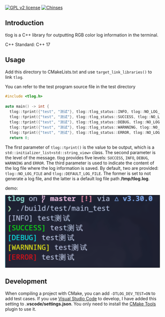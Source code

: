 [![GPL v2 license](https://img.shields.io/badge/license-GPL_2-blue.svg)](https://raw.githubusercontent.com/suoyuan666/tlog/master/LICENSE)
[![Chinses](https://wangchujiang.com/sb/lang/chinese.svg)](README_ZH_CN.md)

## Introduction

tlog is a C++ library for outputting RGB color log information in the terminal.

C++ Standard: C++ 17

## Usage

Add this directory to CMakeLists.txt and use `target_link_libraries()` to link `tlog`.

You can refer to the test program source file in the test directory

```cpp
#include <tlog.h>

auto main() -> int {
  tlog::tprint({"test", "测试"}, tlog::tlog_status::INFO, tlog::NO_LOG_FILE);
  tlog::tprint({"test", "测试"}, tlog::tlog_status::SUCCESS, tlog::NO_LOG_FILE);
  tlog::tprint({"test", "测试"}, tlog::tlog_status::DEBUG, tlog::NO_LOG_FILE);
  tlog::tprint({"test", "测试"}, tlog::tlog_status::WARNNING, tlog::NO_LOG_FILE);
  tlog::tprint({"test", "测试"}, tlog::tlog_status::ERROR, tlog::NO_LOG_FILE);
  return 0;

```

The first parameter of `tlog::tprint()` is the value to be output, which is a `std::initializer_list<std::string_view>` class. The second parameter is the level of the message. tlog provides five levels: `SUCCESS`, `INFO`, `DEBUG`, `WARNNING` and `ERROR`. The third parameter is used to indicate the content of the log file where the log information is saved. By default, two are provided: `tlog::NO_LOG_FILE` and `tlog::DEFAULT_LOG_FILE`. The former is set to not generate a log file, and the latter is a default log file path **/tmp/tlog.log**.

demo:

![tprint demo](assets/img/tlog_tprint_demo.png)

## Development

When compiling a project with CMake, you can add `-DTLOG_DEV_TEST=ON` to add test cases. If you use [Visual Studio Code](https://code.visualstudio.com/) to develop, I have added this setting to **.vscode/settings.json**. You only need to install the [CMake Tools](https://github.com/microsoft/vscode-cmake-tools) plugin to use it.
